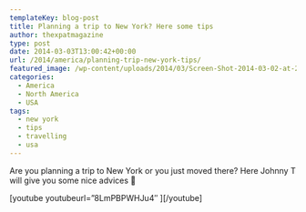 ```yaml
---
templateKey: blog-post
title: Planning a trip to New York? Here some tips
author: thexpatmagazine
type: post
date: 2014-03-03T13:00:42+00:00
url: /2014/america/planning-trip-new-york-tips/
featured_image: /wp-content/uploads/2014/03/Screen-Shot-2014-03-02-at-20.02.18.png
categories:
  - America
  - North America
  - USA
tags:
  - new york
  - tips
  - travelling
  - usa
---
```


Are you planning a trip to New York or you just moved there? Here Johnny T will give you some nice advices 🙂

\[youtube youtubeurl=&#8221;8LmPBPWHJu4&#8243; \]\[/youtube\]
